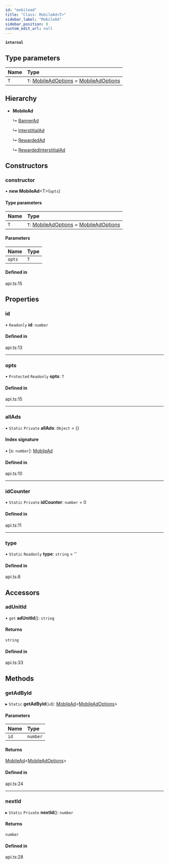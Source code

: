 ```yaml
---
id: "mobilead"
title: "Class: MobileAd<T>"
sidebar_label: "MobileAd"
sidebar_position: 0
custom_edit_url: null
---
```


**`internal`**

## Type parameters

| Name | Type |
| :------ | :------ |
| `T` | `T`: [MobileAdOptions](../index.md#mobileadoptions) = [MobileAdOptions](../index.md#mobileadoptions) |

## Hierarchy

- **MobileAd**

  ↳ [BannerAd](bannerad.md)

  ↳ [InterstitialAd](interstitialad.md)

  ↳ [RewardedAd](rewardedad.md)

  ↳ [RewardedInterstitialAd](rewardedinterstitialad.md)

## Constructors

### constructor

• **new MobileAd**<T\>(`opts`)

#### Type parameters

| Name | Type |
| :------ | :------ |
| `T` | `T`: [MobileAdOptions](../index.md#mobileadoptions) = [MobileAdOptions](../index.md#mobileadoptions) |

#### Parameters

| Name | Type |
| :------ | :------ |
| `opts` | `T` |

#### Defined in

api.ts:15

## Properties

### id

• `Readonly` **id**: `number`

#### Defined in

api.ts:13

___

### opts

• `Protected` `Readonly` **opts**: `T`

#### Defined in

api.ts:15

___

### allAds

▪ `Static` `Private` **allAds**: `Object` = {}

#### Index signature

▪ [s: `number`]: [MobileAd](mobilead.md)

#### Defined in

api.ts:10

___

### idCounter

▪ `Static` `Private` **idCounter**: `number` = 0

#### Defined in

api.ts:11

___

### type

▪ `Static` `Readonly` **type**: `string` = ''

#### Defined in

api.ts:8

## Accessors

### adUnitId

• `get` **adUnitId**(): `string`

#### Returns

`string`

#### Defined in

api.ts:33

## Methods

### getAdById

▸ `Static` **getAdById**(`id`): [MobileAd](mobilead.md)<[MobileAdOptions](../index.md#mobileadoptions)\>

#### Parameters

| Name | Type |
| :------ | :------ |
| `id` | `number` |

#### Returns

[MobileAd](mobilead.md)<[MobileAdOptions](../index.md#mobileadoptions)\>

#### Defined in

api.ts:24

___

### nextId

▸ `Static` `Private` **nextId**(): `number`

#### Returns

`number`

#### Defined in

api.ts:28
